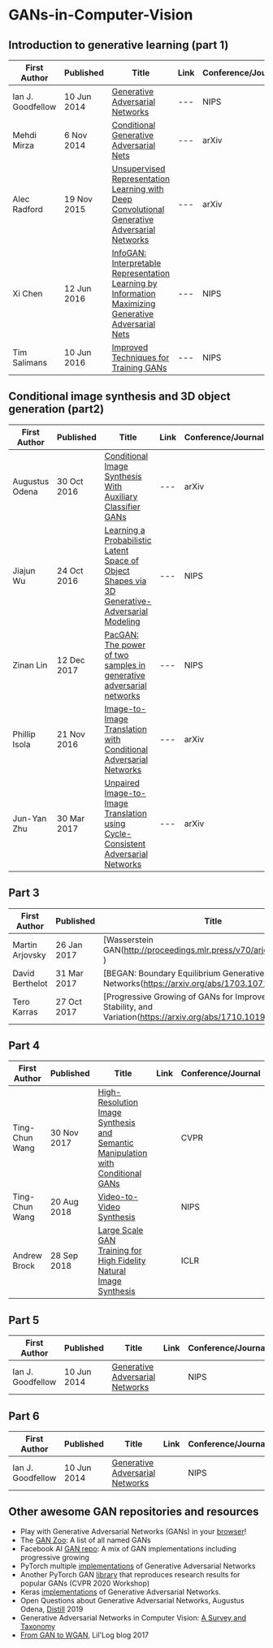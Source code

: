 # GANs-in-Computer-Vision

## Introduction to generative learning (part 1)


|First Author|Published|Title|Link|Conference/Journal|
|---|---|---|---|---|
|Ian J. Goodfellow| 10 Jun 2014 | [Generative Adversarial Networks](http://papers.nips.cc/paper/5423-generative-adversarial-nets)|---|NIPS|
|Mehdi Mirza|6 Nov 2014|[Conditional Generative Adversarial Nets](https://arxiv.org/abs/1411.1784)|---|arXiv|
|Alec Radford|19 Nov 2015|[Unsupervised Representation Learning with Deep Convolutional Generative Adversarial Networks](https://arxiv.org/abs/1511.06434)|---|arXiv|
|Xi Chen|12 Jun 2016|[InfoGAN: Interpretable Representation Learning by Information Maximizing Generative Adversarial Nets](https://arxiv.org/abs/1606.03657)|---|NIPS|
|Tim Salimans|10 Jun 2016|[Improved Techniques for Training GANs](https://arxiv.org/abs/1606.03498)|---|NIPS|


## Conditional image synthesis and 3D object generation (part2)

|First Author|Published|Title|Link|Conference/Journal|
|---|---|---|---|---|
|Augustus Odena|30 Oct 2016|[Conditional Image Synthesis With Auxiliary Classifier GANs](https://arxiv.org/abs/1610.09585)|---|arXiv|
|Jiajun Wu|24 Oct 2016 | [Learning a Probabilistic Latent Space of Object Shapes via 3D Generative-Adversarial Modeling](https://arxiv.org/abs/1610.07584)|---|NIPS|
|Zinan Lin|12 Dec 2017|[PacGAN: The power of two samples in generative adversarial networks](http://papers.nips.cc/paper/7423-pacgan-the-power-of-two-samples-in-generative-adversarial-networks)|---|NIPS|
|Phillip Isola|21 Nov 2016 |[Image-to-Image Translation with Conditional Adversarial Networks](https://arxiv.org/abs/1611.07004)|---|arXiv|
|Jun-Yan Zhu|30 Mar 2017|[Unpaired Image-to-Image Translation using Cycle-Consistent Adversarial Networks](https://arxiv.org/abs/1703.10593)|---|arXiv|




## Part 3
|First Author|Published|Title|Link|Conference/Journal|
|---|---|---|---|---|
|Martin Arjovsky|  26 Jan 2017 | [Wasserstein GAN(http://proceedings.mlr.press/v70/arjovsky17a.html) )| | PMLR|
|David Berthelot|  31 Mar 2017 | [BEGAN: Boundary Equilibrium Generative Adversarial Networks(https://arxiv.org/abs/1703.10717) )| | NIPS|
|Tero Karras|  27 Oct 2017 | [Progressive Growing of GANs for Improved Quality, Stability, and Variation(https://arxiv.org/abs/1710.10196) )| | ICLR|

## Part 4
|First Author|Published|Title|Link|Conference/Journal|
|---|---|---|---|---|
|Ting-Chun Wang| 30 Nov 2017 | [High-Resolution Image Synthesis and Semantic Manipulation with Conditional GANs]((https://arxiv.org/abs/1711.11585) )| | CVPR |
| Ting-Chun Wang | 20 Aug 2018 | [Video-to-Video Synthesis]((https://arxiv.org/abs/1711.11585) )| | NIPS |
|Andrew Brock| 28 Sep 2018 | [Large Scale GAN Training for High Fidelity Natural Image Synthesis]((https://arxiv.org/abs/1809.11096) )| | ICLR |


## Part 5
|First Author|Published|Title|Link|Conference/Journal|
|---|---|---|---|---|
|Ian J. Goodfellow| 10 Jun 2014 | [Generative Adversarial Networks]((http://papers.nips.cc/paper/5423-generative-adversarial-nets) )| |NIPS|


## Part 6
|First Author|Published|Title|Link|Conference/Journal|
|---|---|---|---|---|
|Ian J. Goodfellow| 10 Jun 2014 | [Generative Adversarial Networks]((http://papers.nips.cc/paper/5423-generative-adversarial-nets) )| |NIPS|



##  Other awesome GAN repositories and resources

- Play with Generative Adversarial Networks (GANs) in your [browser](https://poloclub.github.io/ganlab/)! 
- The [GAN Zoo](https://github.com/hindupuravinash/the-gan-zoo): A  list of all named GANs
- Facebook AI [GAN repo](https://github.com/facebookresearch/pytorch_GAN_zoo): A mix of GAN implementations including progressive growing 
- PyTorch multiple [implementations](https://github.com/eriklindernoren/PyTorch-GAN) of Generative Adversarial Networks
- Another PyTorch GAN [library](https://github.com/kwotsin/mimicry) that reproduces research results for popular GANs (CVPR 2020 Workshop)
- Keras [implementations](https://github.com/eriklindernoren/Keras-GAN) of Generative Adversarial Networks. 
- Open Questions about Generative Adversarial Networks, Augustus Odena, [Distill](https://distill.pub/2019/gan-open-problems/) 2019
- Generative Adversarial Networks in Computer Vision: [A Survey and Taxonomy](https://arxiv.org/abs/1906.01529)
- [From GAN to WGAN](https://lilianweng.github.io/lil-log/2017/08/20/from-GAN-to-WGAN.html), Lil'Log blog 2017
